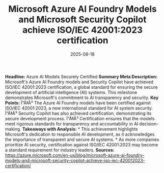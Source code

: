﻿---
title: Microsoft Azure AI Foundry Models and Microsoft Security Copilot achieve ISO/IEC
  42001:2023 certification
date: '2025-08-18'
category: Markets
image: "/images/generated/briefs/2025-08-18/microsoft-azure-ai-foundry-models-and-microsoft-security-cop.svg"

summary: ''
slug: microsoft azure ai foundry models and microsoft security cop
source_urls:
- https://azure.microsoft.com/en-us/blog/microsoft-azure-ai-foundry-models-and-microsoft-security-copilot-achieve-iso-iec-420012023-certification/
seo:
  title: Microsoft Azure AI Foundry Models and Microsoft Security Copilot achieve
    ISO/IEC 42001:2023 certification | Hash n Hedge
  description: ''
  keywords:
  - news
  - markets
  - brief
---

**Headline:** Azure AI Models Securely Certified  **Summary Meta Description:** Microsoft's Azure AI Foundry models and Security Copilot have achieved ISO/IEC 42001:2023 certification, a global standard for ensuring the secure development of artificial intelligence (AI) systems. This milestone demonstrates Microsoft's commitment to AI transparency and security.  **Key Points:**  Î“Ã‡Ã³ The Azure AI Foundry models have been certified against ISO/IEC 42001:2023, a new international standard for AI system security. Î“Ã‡Ã³ Security Copilot has also achieved certification, demonstrating its secure development process. Î“Ã‡Ã³ Certification ensures that the models meet rigorous standards for transparency and accountability in AI decision-making.  **Takeaways with Analysis:**  * This achievement highlights Microsoft's dedication to responsible AI development, as it acknowledges the importance of transparent and secure AI systems. * As more companies prioritize AI security, certification against ISO/IEC 42001:2023 may become a standard requirement for industry leaders.  **Sources:** https://azure.microsoft.com/en-us/blog/microsoft-azure-ai-foundry-models-and-microsoft-security-copilot-achieve-iso-iec-420012023-certification/ 
